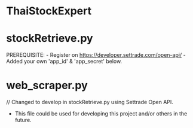 # ThaiStockExpert

# stockRetrieve.py
PREREQUISITE: - Register on https://developer.settrade.com/open-api/
                           - Added your own 'app_id' & 'app_secret' below. 

# web_scraper.py	
// Changed to develop in stockRetrieve.py  using Settrade Open API. 
- This file could be used for developing this project and/or others in the future.